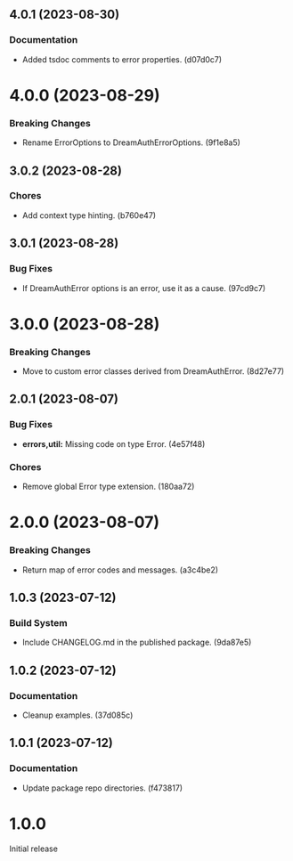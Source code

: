 ## 4.0.1 (2023-08-30)

### Documentation

- Added tsdoc comments to error properties. (d07d0c7)

# 4.0.0 (2023-08-29)

### Breaking Changes

- Rename ErrorOptions to DreamAuthErrorOptions. (9f1e8a5)

## 3.0.2 (2023-08-28)

### Chores

- Add context type hinting. (b760e47)

## 3.0.1 (2023-08-28)

### Bug Fixes

- If DreamAuthError options is an error, use it as a cause. (97cd9c7)

# 3.0.0 (2023-08-28)

### Breaking Changes

- Move to custom error classes derived from DreamAuthError. (8d27e77)

## 2.0.1 (2023-08-07)

### Bug Fixes

- **errors,util:** Missing code on type Error. (4e57f48)

### Chores

- Remove global Error type extension. (180aa72)

# 2.0.0 (2023-08-07)

### Breaking Changes

- Return map of error codes and messages. (a3c4be2)

## 1.0.3 (2023-07-12)

### Build System

- Include CHANGELOG.md in the published package. (9da87e5)

## 1.0.2 (2023-07-12)

### Documentation

- Cleanup examples. (37d085c)

## 1.0.1 (2023-07-12)

### Documentation

- Update package repo directories. (f473817)

# 1.0.0

Initial release
